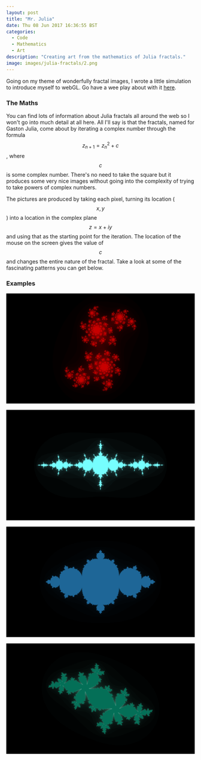 ```yaml
---
layout: post
title: "Mr. Julia"
date: Thu 08 Jun 2017 16:36:55 BST
categories:
  - Code
  - Mathematics
  - Art
description: "Creating art from the mathematics of Julia fractals."
image: images/julia-fractals/2.png
---
```


Going on my theme of wonderfully fractal images, I wrote a little simulation to introduce myself to webGL. Go have a wee play about with it [here](http://jamiejquinn.com/webGL-Julia-Fractal/).

### The Maths
You can find lots of information about Julia fractals all around the web so I won't go into much detail at all here. All I'll say is that the fractals, named for Gaston Julia, come about by iterating a complex number through the formula
$$z_{n+1} = z_n^2 + c$$,
where $$c$$ is some complex number. There's no need to take the square but it produces some very nice images without going into the complexity of trying to take powers of complex numbers.

The pictures are produced by taking each pixel, turning its location ($$x, y$$) into a location in the complex plane $$z = x+ iy$$ and using that as the starting point for the iteration. The location of the mouse on the screen gives the value of $$c$$ and changes the entire nature of the fractal. Take a look at some of the fascinating patterns you can get below.

### Examples

![](/assets/images/julia-fractals/1.png)

![](/assets/images/julia-fractals/3.png)

![](/assets/images/julia-fractals/4.png)

![](/assets/images/julia-fractals/5.png)
